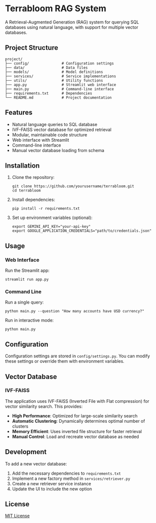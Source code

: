 # Terrabloom RAG System

A Retrieval-Augmented Generation (RAG) system for querying SQL databases using natural language, with support for multiple vector databases.

## Project Structure

```
project/
├── config/               # Configuration settings
├── data/                 # Data files
├── models/               # Model definitions
├── services/             # Service implementations
├── utils/                # Utility functions
├── app.py                # Streamlit web interface
├── main.py               # Command-line interface
├── requirements.txt      # Dependencies
└── README.md             # Project documentation
```

## Features

- Natural language queries to SQL database
- IVF-FAISS vector database for optimized retrieval
- Modular, maintainable code structure
- Web interface with Streamlit
- Command-line interface
- Manual vector database loading from schema

## Installation

1. Clone the repository:
   ```
   git clone https://github.com/yourusername/terrabloom.git
   cd terrabloom
   ```

2. Install dependencies:
   ```
   pip install -r requirements.txt
   ```

3. Set up environment variables (optional):
   ```
   export GEMINI_API_KEY="your-api-key"
   export GOOGLE_APPLICATION_CREDENTIALS="path/to/credentials.json"
   ```

## Usage

### Web Interface

Run the Streamlit app:
```
streamlit run app.py
```

### Command Line

Run a single query:
```
python main.py --question "How many accounts have USD currency?"
```

Run in interactive mode:
```
python main.py
```

## Configuration

Configuration settings are stored in `config/settings.py`. You can modify these settings or override them with environment variables.

## Vector Database

### IVF-FAISS

The application uses IVF-FAISS (Inverted File with Flat compression) for vector similarity search. This provides:

- **High Performance**: Optimized for large-scale similarity search
- **Automatic Clustering**: Dynamically determines optimal number of clusters
- **Memory Efficient**: Uses inverted file structure for faster retrieval
- **Manual Control**: Load and recreate vector database as needed

## Development

To add a new vector database:

1. Add the necessary dependencies to `requirements.txt`
2. Implement a new factory method in `services/retriever.py`
3. Create a new retriever service instance
4. Update the UI to include the new option

## License

[MIT License](LICENSE)